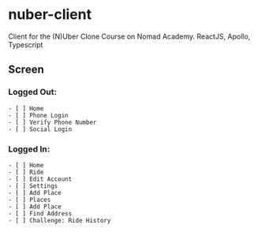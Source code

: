 # nuber-client

Client for the (N)Uber Clone Course on Nomad Academy. ReactJS, Apollo, Typescript


## Screen

### Logged Out:

    - [ ] Home
    - [ ] Phone Login
    - [ ] Verify Phone Number
    - [ ] Social Login

### Logged In:

    - [ ] Home
    - [ ] Ride
    - [ ] Edit Account
    - [ ] Settings
    - [ ] Add Place
    - [ ] Places
    - [ ] Add Place
    - [ ] Find Address
    - [ ] Challenge: Ride History